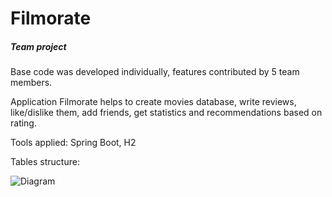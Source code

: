 # Filmorate
##### Team project

Base code was developed individually, features contributed by 5 team members.

Application Filmorate helps to create movies database, write reviews, like/dislike them, add friends, get statistics and recommendations based on rating.

Tools applied: Spring Boot, H2

Tables structure:

![Diagram](/server.png)
